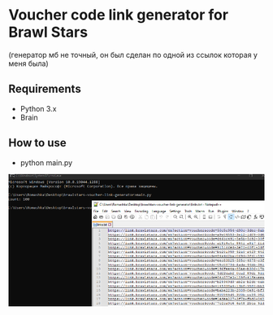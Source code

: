  # Voucher code link generator for Brawl Stars
 (генератор мб не точный, он был сделан по одной из ссылок которая у меня была)
 ## Requirements
 - Python 3.x
 - Brain
 
 ## How to use
 - python main.py
 
 ![screenshot](screenshot.png?raw=true)
